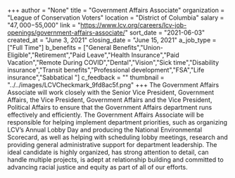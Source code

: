 +++
author = "None"
title = "Government Affairs Associate"
organization = "League of Conservation Voters"
location = "District of Columbia"
salary = "$47,000-$55,000"
link = "https://www.lcv.org/careers/lcv-job-openings/government-affairs-associate/"
sort_date = "2021-06-03"
created_at = "June 3, 2021"
closing_date = "June 15, 2021"
a_job_type = ["Full Time"]
b_benefits = ["General Benefits","Union-Eligible","Retirement","Paid Leave","Health Insurance","Paid Vacation","Remote During COVID","Dental","Vision","Sick time","Disability insurance","Transit benefits","Professional development","FSA","Life insurance","Sabbatical "]
c_feedback = ""
thumbnail = "../../images/LCVCheckmark_9fd8ac5f.png"
+++
The Government Affairs Associate will work closely with the Senior Vice President, Government Affairs, the Vice President, Government Affairs and the Vice President, Political Affairs to ensure that the Government Affairs department runs effectively and efficiently. The Government Affairs Associate will be responsible for helping implement department priorities, such as organizing LCV’s Annual Lobby Day and producing the National Environmental Scorecard, as well as helping with scheduling lobby meetings, research and providing general administrative support for department leadership. The ideal candidate is highly organized, has strong attention to detail, can handle multiple projects, is adept at relationship building and committed to advancing racial justice and equity as part of all of our efforts.